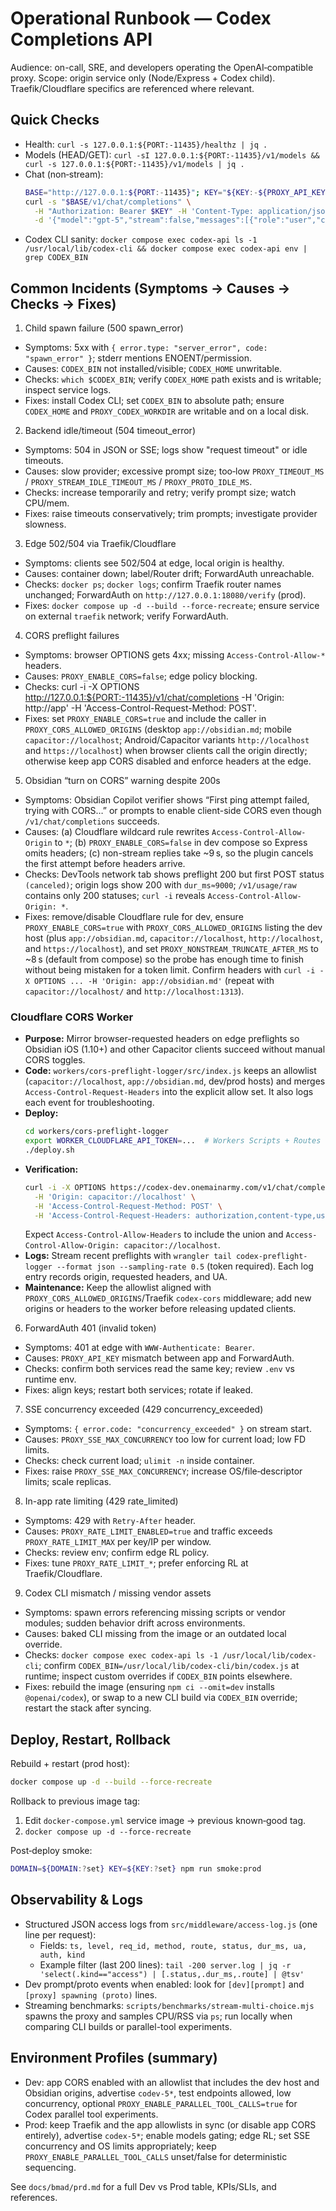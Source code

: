 # Operational Runbook — Codex Completions API

Audience: on-call, SRE, and developers operating the OpenAI‑compatible proxy.
Scope: origin service only (Node/Express + Codex child). Traefik/Cloudflare specifics are referenced where relevant.

## Quick Checks

- Health: `curl -s 127.0.0.1:${PORT:-11435}/healthz | jq .`
- Models (HEAD/GET): `curl -sI 127.0.0.1:${PORT:-11435}/v1/models && curl -s 127.0.0.1:${PORT:-11435}/v1/models | jq .`
- Chat (non‑stream):
  ```bash
  BASE="http://127.0.0.1:${PORT:-11435}"; KEY="${KEY:-${PROXY_API_KEY:-codex-local-secret}}"
  curl -s "$BASE/v1/chat/completions" \
    -H "Authorization: Bearer $KEY" -H 'Content-Type: application/json' \
    -d '{"model":"gpt-5","stream":false,"messages":[{"role":"user","content":"ping"}]}' | jq .
  ```
- Codex CLI sanity: `docker compose exec codex-api ls -1 /usr/local/lib/codex-cli && docker compose exec codex-api env | grep CODEX_BIN`

## Common Incidents (Symptoms → Causes → Checks → Fixes)

1. Child spawn failure (500 spawn_error)

- Symptoms: 5xx with `{ error.type: "server_error", code: "spawn_error" }`; stderr mentions ENOENT/permission.
- Causes: `CODEX_BIN` not installed/visible; `CODEX_HOME` unwritable.
- Checks: `which $CODEX_BIN`; verify `CODEX_HOME` path exists and is writable; inspect service logs.
- Fixes: install Codex CLI; set `CODEX_BIN` to absolute path; ensure `CODEX_HOME` and `PROXY_CODEX_WORKDIR` are writable and on a local disk.

2. Backend idle/timeout (504 timeout_error)

- Symptoms: 504 in JSON or SSE; logs show "request timeout" or idle timeouts.
- Causes: slow provider; excessive prompt size; too‑low `PROXY_TIMEOUT_MS` / `PROXY_STREAM_IDLE_TIMEOUT_MS` / `PROXY_PROTO_IDLE_MS`.
- Checks: increase temporarily and retry; verify prompt size; watch CPU/mem.
- Fixes: raise timeouts conservatively; trim prompts; investigate provider slowness.

3. Edge 502/504 via Traefik/Cloudflare

- Symptoms: clients see 502/504 at edge, local origin is healthy.
- Causes: container down; label/Router drift; ForwardAuth unreachable.
- Checks: `docker ps`; `docker logs`; confirm Traefik router names unchanged; ForwardAuth on `http://127.0.0.1:18080/verify` (prod).
- Fixes: `docker compose up -d --build --force-recreate`; ensure service on external `traefik` network; verify ForwardAuth.

4. CORS preflight failures

- Symptoms: browser OPTIONS gets 4xx; missing `Access-Control-Allow-*` headers.
- Causes: `PROXY_ENABLE_CORS=false`; edge policy blocking.
- Checks: curl -i -X OPTIONS http://127.0.0.1:${PORT:-11435}/v1/chat/completions -H 'Origin: http://app' -H 'Access-Control-Request-Method: POST'.
- Fixes: set `PROXY_ENABLE_CORS=true` and include the caller in `PROXY_CORS_ALLOWED_ORIGINS` (desktop `app://obsidian.md`; mobile `capacitor://localhost`; Android/Capacitor variants `http://localhost` and `https://localhost`) when browser clients call the origin directly; otherwise keep app CORS disabled and enforce headers at the edge.

5. Obsidian “turn on CORS” warning despite 200s

- Symptoms: Obsidian Copilot verifier shows “First ping attempt failed, trying with CORS…” or prompts to enable client-side CORS even though `/v1/chat/completions` succeeds.
- Causes: (a) Cloudflare wildcard rule rewrites `Access-Control-Allow-Origin` to `*`; (b) `PROXY_ENABLE_CORS=false` in dev compose so Express omits headers; (c) non-stream replies take ~9 s, so the plugin cancels the first attempt before headers arrive.
- Checks: DevTools network tab shows preflight 200 but first POST status `(canceled)`; origin logs show 200 with `dur_ms≈9000`; `/v1/usage/raw` contains only 200 statuses; `curl -i` reveals `Access-Control-Allow-Origin: *`.
- Fixes: remove/disable Cloudflare rule for dev, ensure `PROXY_ENABLE_CORS=true` with `PROXY_CORS_ALLOWED_ORIGINS` listing the dev host (plus `app://obsidian.md`, `capacitor://localhost`, `http://localhost`, and `https://localhost`), and set `PROXY_NONSTREAM_TRUNCATE_AFTER_MS` to ~8 s (default from compose) so the probe has enough time to finish without being mistaken for a token limit. Confirm headers with `curl -i -X OPTIONS ... -H 'Origin: app://obsidian.md'` (repeat with `capacitor://localhost/` and `http://localhost:1313`).

### Cloudflare CORS Worker

- **Purpose:** Mirror browser-requested headers on edge preflights so Obsidian iOS (1.10+) and other Capacitor clients succeed without manual CORS toggles.
- **Code:** `workers/cors-preflight-logger/src/index.js` keeps an allowlist (`capacitor://localhost`, `app://obsidian.md`, dev/prod hosts) and merges `Access-Control-Request-Headers` into the explicit allow set. It also logs each event for troubleshooting.
- **Deploy:**
  ```bash
  cd workers/cors-preflight-logger
  export WORKER_CLOUDFLARE_API_TOKEN=...  # Workers Scripts + Routes token
  ./deploy.sh
  ```
- **Verification:**
  ```bash
  curl -i -X OPTIONS https://codex-dev.onemainarmy.com/v1/chat/completions \
    -H 'Origin: capacitor://localhost' \
    -H 'Access-Control-Request-Method: POST' \
    -H 'Access-Control-Request-Headers: authorization,content-type,user-agent'
  ```
  Expect `Access-Control-Allow-Headers` to include the union and `Access-Control-Allow-Origin: capacitor://localhost`.
- **Logs:** Stream recent preflights with `wrangler tail codex-preflight-logger --format json --sampling-rate 0.5` (token required). Each log entry records origin, requested headers, and UA.
- **Maintenance:** Keep the allowlist aligned with `PROXY_CORS_ALLOWED_ORIGINS`/Traefik `codex-cors` middleware; add new origins or headers to the worker before releasing updated clients.

6. ForwardAuth 401 (invalid token)

- Symptoms: 401 at edge with `WWW-Authenticate: Bearer`.
- Causes: `PROXY_API_KEY` mismatch between app and ForwardAuth.
- Checks: confirm both services read the same key; review `.env` vs runtime env.
- Fixes: align keys; restart both services; rotate if leaked.

7. SSE concurrency exceeded (429 concurrency_exceeded)

- Symptoms: `{ error.code: "concurrency_exceeded" }` on stream start.
- Causes: `PROXY_SSE_MAX_CONCURRENCY` too low for current load; low FD limits.
- Checks: check current load; `ulimit -n` inside container.
- Fixes: raise `PROXY_SSE_MAX_CONCURRENCY`; increase OS/file‑descriptor limits; scale replicas.

8. In-app rate limiting (429 rate_limited)

- Symptoms: 429 with `Retry-After` header.
- Causes: `PROXY_RATE_LIMIT_ENABLED=true` and traffic exceeds `PROXY_RATE_LIMIT_MAX` per key/IP per window.
- Checks: review env; confirm edge RL policy.
- Fixes: tune `PROXY_RATE_LIMIT_*`; prefer enforcing RL at Traefik/Cloudflare.

9. Codex CLI mismatch / missing vendor assets

- Symptoms: spawn errors referencing missing scripts or vendor modules; sudden behavior drift across environments.
- Causes: baked CLI missing from the image or an outdated local override.
- Checks: `docker compose exec codex-api ls -1 /usr/local/lib/codex-cli`; confirm `CODEX_BIN=/usr/local/lib/codex-cli/bin/codex.js` at runtime; inspect custom overrides if `CODEX_BIN` points elsewhere.
- Fixes: rebuild the image (ensuring `npm ci --omit=dev` installs `@openai/codex`), or swap to a new CLI build via `CODEX_BIN` override; restart the stack after syncing.

## Deploy, Restart, Rollback

Rebuild + restart (prod host):

```bash
docker compose up -d --build --force-recreate
```

Rollback to previous image tag:

1. Edit `docker-compose.yml` service image → previous known‑good tag.
2. `docker compose up -d --force-recreate`

Post‑deploy smoke:

```bash
DOMAIN=${DOMAIN:?set} KEY=${KEY:?set} npm run smoke:prod
```

## Observability & Logs

- Structured JSON access logs from `src/middleware/access-log.js` (one line per request):
  - Fields: `ts, level, req_id, method, route, status, dur_ms, ua, auth, kind`
  - Example filter (last 200 lines): `tail -200 server.log | jq -r 'select(.kind=="access") | [.status,.dur_ms,.route] | @tsv'`
- Dev prompt/proto events when enabled: look for `[dev][prompt]` and `[proxy] spawning (proto)` lines.
- Streaming benchmarks: `scripts/benchmarks/stream-multi-choice.mjs` spawns the proxy and samples CPU/RSS via `ps`; run locally when comparing CLI builds or parallel-tool experiments.

## Environment Profiles (summary)

- Dev: app CORS enabled with an allowlist that includes the dev host and Obsidian origins, advertise `codev-5*`, test endpoints allowed, low concurrency, optional `PROXY_ENABLE_PARALLEL_TOOL_CALLS=true` for Codex parallel tool experiments.
- Prod: keep Traefik and the app allowlists in sync (or disable app CORS entirely), advertise `codex-5*`; enable models gating; edge RL; set SSE concurrency and OS limits appropriately; keep `PROXY_ENABLE_PARALLEL_TOOL_CALLS` unset/false for deterministic sequencing.

See `docs/bmad/prd.md` for a full Dev vs Prod table, KPIs/SLIs, and references.

